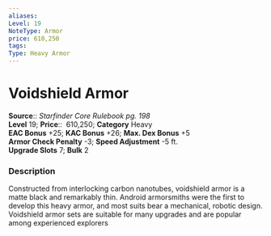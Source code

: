 ```yaml
---
aliases: 
Level: 19
NoteType: Armor
price: 610,250
tags: 
Type: Heavy Armor
---
```


# Voidshield Armor

**Source**:: _Starfinder Core Rulebook pg. 198_  
**Level** 19;
**Price**::  610,250; **Category** Heavy  
**EAC Bonus** +25; **KAC Bonus** +26; **Max. Dex Bonus** +5  
**Armor Check Penalty** -3; **Speed Adjustment** -5 ft.  
**Upgrade Slots** 7; **Bulk** 2

### Description

Constructed from interlocking carbon nanotubes, voidshield armor is a matte black and remarkably thin. Android armorsmiths were the first to develop this heavy armor, and most suits bear a mechanical, robotic design. Voidshield armor sets are suitable for many upgrades and are popular among experienced explorers
